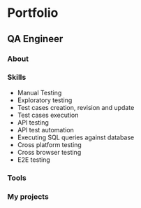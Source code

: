 # Portfolio
## QA Engineer
### About
### Skills
- Manual Testing
- Exploratory testing
- Test cases creation, revision and update
- Test cases execution
- API testing
- API test automation
- Executing SQL queries against database
- Cross platform testing
- Cross browser testing
- E2E testing

### Tools
### My projects
